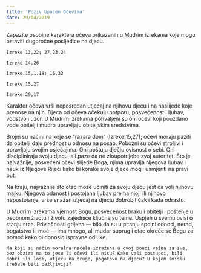 ```yaml
---
title: 'Poziv Upućen Očevima'
date: 29/04/2019
---
```


Zapazite osobine karaktera očeva prikazanih u Mudrim izrekama koje mogu ostaviti dugoročne posljedice na djecu.

`Izreke 13,22; 27,23.24`

`Izreke 14,26`

`Izreke 15,1.18; 16,32`

`Izreke 15,27`

`Izreke 29,17`

Karakter očeva vrši neposredan utjecaj na njihovu djecu i na naslijeđe koje prenose na njih. Djeca od očeva očekuju potporu, posvećenost i ljubav, vodstvo i uzor. U Mudrim izrekama pohvaljeni su oni očevi koji pouzdano vode obitelj i mudro upravljaju obiteljskim sredstvima.

Brojni su načini na koje se “razara dom” (Izreke 15,27); očevi moraju paziti da obitelji daju prednost u odnosu na posao. Pobožni su očevi strpljivi i upravljaju svojim osjećajima. Oni poštuju dječju ovisnost o sebi. Oni discipliniraju svoju djecu, ali paze da ne zloupotrijebe svoj autoritet. Što je najvažnije, posvećeni očevi slijede Boga, njima upravlja Njegova ljubav i nauk iz Njegove Riječi kako bi korake svoje djece mogli usmjeriti na pravi put.

Na kraju, najvažnije što otac može učiniti za svoju djecu jest da voli njihovu majku. Njegova odanost i postojana ljubav prema njoj, ili njihovo nepostojanje, vrše snažan utjecaj na dječju dobrobit čak i kada odrastu.

U Mudrim izrekama vjernost Bogu, posvećenost braku i obitelji i poštenje u osobnom životu i životu zajednice ključne su teme. Uspjeh u svemu ovisi o stanju srca. Privlačnosti grijeha — bilo da su u pitanju spolni odnosi, nerad, bogatstvo ili moć — ima mnogo, ali mudar suprug i otac okreće se Bogu za pomoć kako bi donosio ispravne odluke.

`Na koji su način moralna načela izražena u ovoj pouci važna za sve, bez obzira na to jesu li očevi ili nisu? Kako vaši postupci, bili dobri ili loši, utječu na druge, pogotovo na djecu? U kojem smislu trebate biti pažljiviji?`
